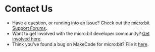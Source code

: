 # Contact Us

* Have a question, or running into an issue? Check out the [micro:bit Support Forums](https://support.microbit.org/).
* Want to get involved with the micro:bit developer community? [Get involved here](https://tech.microbit.org/get-involved/where-to-find/).
* Think you've found a bug on MakeCode for micro:bit? File it [here](https://github.com/Microsoft/pxt-microbit/issues/new?template=bug_report.md).
